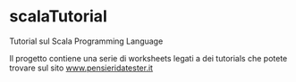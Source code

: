 # scalaTutorial
Tutorial sul Scala Programming Language

Il progetto contiene una serie di worksheets legati a dei tutorials che potete trovare sul sito
www.pensieridatester.it

